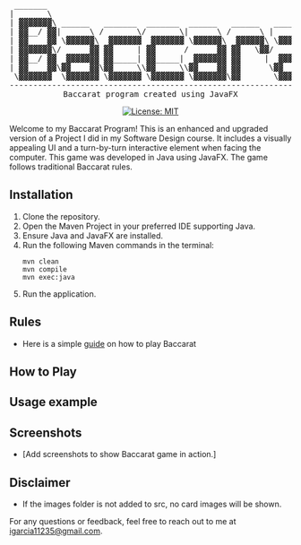<div align="center">
<pre>
 _______                                                          __     
|       \                                                        |  \    
| ▓▓▓▓▓▓▓\ ______   _______  _______  ______   ______   ______  _| ▓▓_   
| ▓▓__/ ▓▓|      \ /       \/       \|      \ /      \ |      \|   ▓▓ \  
| ▓▓    ▓▓ \▓▓▓▓▓▓\  ▓▓▓▓▓▓▓  ▓▓▓▓▓▓▓ \▓▓▓▓▓▓\  ▓▓▓▓▓▓\ \▓▓▓▓▓▓\\▓▓▓▓▓▓  
| ▓▓▓▓▓▓▓\/      ▓▓ ▓▓     | ▓▓      /      ▓▓ ▓▓   \▓▓/      ▓▓ | ▓▓ __ 
| ▓▓__/ ▓▓  ▓▓▓▓▓▓▓ ▓▓_____| ▓▓_____|  ▓▓▓▓▓▓▓ ▓▓     |  ▓▓▓▓▓▓▓ | ▓▓|  \
| ▓▓    ▓▓\▓▓    ▓▓\▓▓     \\▓▓     \\▓▓    ▓▓ ▓▓      \▓▓    ▓▓  \▓▓  ▓▓
 \▓▓▓▓▓▓▓  \▓▓▓▓▓▓▓ \▓▓▓▓▓▓▓ \▓▓▓▓▓▓▓ \▓▓▓▓▓▓▓\▓▓       \▓▓▓▓▓▓▓   \▓▓▓▓ 
--------------------------------------------------------------------------
Baccarat program created using JavaFX
</pre>

[![License: MIT](https://img.shields.io/badge/License-MIT-yellow.svg)](https://opensource.org/licenses/MIT)

</div>

Welcome to my Baccarat Program! This is an enhanced and upgraded version of a Project I did in my Software Design course. It includes a visually appealing UI and a turn-by-turn interactive element when facing the computer. This game was developed in Java using JavaFX. The game follows traditional Baccarat rules.

## Installation
1. Clone the repository.
2. Open the Maven Project in your preferred IDE supporting Java.
3. Ensure Java and JavaFX are installed.
4. Run the following Maven commands in the terminal: 
    ```
    mvn clean
    mvn compile
    mvn exec:java
    ```
5. Run the application.

## Rules
- Here is a simple [guide](https://fallsviewcasinoresort.com/content/dam/fallsview/PDF/Playing/FCR-BaccaratGuide.pdf) on how to play Baccarat

## How to Play

## Usage example

## Screenshots
- [Add screenshots to show Baccarat game in action.]

## Disclaimer
- If the images folder is not added to src, no card images will be shown.

For any questions or feedback, feel free to reach out to me at igarcia11235@gmail.com.
